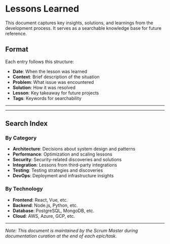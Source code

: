 # Lessons Learned

This document captures key insights, solutions, and learnings from the development process. It serves as a searchable knowledge base for future reference.

## Format

Each entry follows this structure:
- **Date**: When the lesson was learned
- **Context**: Brief description of the situation
- **Problem**: What issue was encountered
- **Solution**: How it was resolved
- **Lesson**: Key takeaway for future projects
- **Tags**: Keywords for searchability

---



---

## Search Index

### By Category
- **Architecture**: Decisions about system design and patterns
- **Performance**: Optimization and scaling lessons
- **Security**: Security-related discoveries and solutions
- **Integration**: Lessons from third-party integrations
- **Testing**: Testing strategies and discoveries
- **DevOps**: Deployment and infrastructure insights

### By Technology
- **Frontend**: React, Vue, etc.
- **Backend**: Node.js, Python, etc.
- **Database**: PostgreSQL, MongoDB, etc.
- **Cloud**: AWS, Azure, GCP, etc.

---

*Note: This document is maintained by the Scrum Master during documentation curation at the end of each epic/task.*